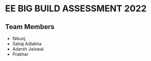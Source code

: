 # EE BIG BUILD ASSESSMENT 2022

## Team Members
- Nikunj
- Sahaj Adlakha
- Adarsh Jaiswal
- Prakhar
